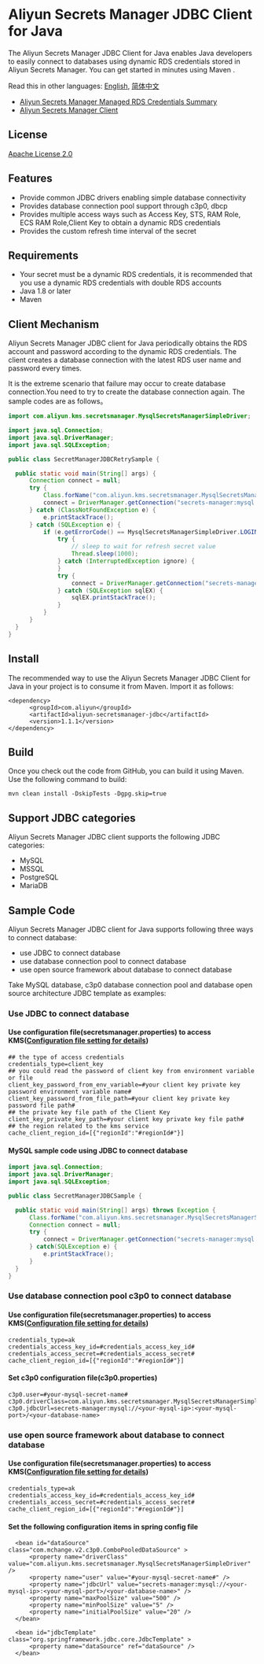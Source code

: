 # Aliyun Secrets Manager JDBC Client for Java

The Aliyun Secrets Manager JDBC Client for Java enables Java developers to easily connect to databases using dynamic RDS credentials stored in Aliyun Secrets Manager. You can get started in minutes using Maven .
 
 
Read this in other languages: [English](README.md), [简体中文](README.zh-cn.md)
 
- [Aliyun Secrets Manager Managed RDS Credentials Summary](https://help.aliyun.com/document_detail/194269.html)
- [Aliyun Secrets Manager Client](https://help.aliyun.com/document_detail/190269.html)

## License

[Apache License 2.0](https://www.apache.org/licenses/LICENSE-2.0.html)

## Features

* Provide common JDBC drivers enabling simple database connectivity
* Provides database connection pool support through c3p0, dbcp
* Provides multiple access ways such as Access Key, STS, RAM Role, ECS RAM Role,Client Key to obtain a dynamic RDS credentials
* Provides the custom refresh time interval of the secret

## Requirements

- Your secret must be a dynamic RDS credentials, it is recommended that you use a dynamic RDS credentials with double RDS accounts
- Java 1.8 or later
- Maven

## Client Mechanism

Aliyun Secrets Manager JDBC client for Java periodically obtains the RDS account and password according to the dynamic RDS credentials. The client creates a database connection with the latest RDS user name and password every times.

It is the extreme scenario that  failure may occur to create database connection.You need to try to create the database connection again. The sample codes are as follows。

  ```Java
import com.aliyun.kms.secretsmanager.MysqlSecretsManagerSimpleDriver;

import java.sql.Connection;
import java.sql.DriverManager;
import java.sql.SQLException;

public class SecretManagerJDBCRetrySample {

    public static void main(String[] args) {
        Connection connect = null;
        try {
            Class.forName("com.aliyun.kms.secretsmanager.MysqlSecretsManagerSimpleDriver");
            connect = DriverManager.getConnection("secrets-manager:mysql://<your-mysql-ip>:<your-mysql-port>/<your-database-name>", "#your-mysql-secret-name#", "");
        } catch (ClassNotFoundException e) {
            e.printStackTrace();
        } catch (SQLException e) {
            if (e.getErrorCode() == MysqlSecretsManagerSimpleDriver.LOGIN_FAILED_CODE) {
                try {
                    // sleep to wait for refresh secret value
                    Thread.sleep(1000);
                } catch (InterruptedException ignore) {
                }
                try {
                    connect = DriverManager.getConnection("secrets-manager:mysql://<your-mysql-ip>:<your-mysql-port>/<your-database-name>", "#your-mysql-secret-name#", "");
                } catch (SQLException sqlEX) {
                    sqlEX.printStackTrace();
                }
            }
        }
    }
}
  ```


## Install

The recommended way to use the Aliyun Secrets Manager JDBC Client for Java in your project is to consume it from Maven. Import it as follows:

```
<dependency>
      <groupId>com.aliyun</groupId>
      <artifactId>aliyun-secretsmanager-jdbc</artifactId>
      <version>1.1.1</version>
</dependency>
```

## Build

Once you check out the code from GitHub, you can build it using Maven. Use the following command to build:

```
mvn clean install -DskipTests -Dgpg.skip=true
```

## Support JDBC categories 

Aliyun Secrets Manager JDBC client supports the following JDBC categories:

- MySQL
- MSSQL
- PostgreSQL  
- MariaDB

## Sample Code

Aliyun Secrets Manager JDBC client for Java supports following three ways to connect database:

* use JDBC to connect database
* use database connection pool to connect database
* use open source framework about database to connect database

Take MySQL database, c3p0 database connection pool and database open source architecture JDBC template as examples:

### Use JDBC to connect database

#### Use configuration file(secretsmanager.properties) to access KMS([Configuration file setting for details](README_config.md))

   ```
## the type of access credentials
credentials_type=client_key
## you could read the password of client key from environment variable or file
client_key_password_from_env_variable=#your client key private key password environment variable name#
client_key_password_from_file_path=#your client key private key password file path#
## the private key file path of the Client Key
client_key_private_key_path=#your client key private key file path#
## the region related to the kms service
cache_client_region_id=[{"regionId":"#regionId#"}]
   ```

#### MySQL sample code using JDBC to connect database 

  ```Java
import java.sql.Connection;
import java.sql.DriverManager;
import java.sql.SQLException;

public class SecretManagerJDBCSample {

    public static void main(String[] args) throws Exception {
        Class.forName("com.aliyun.kms.secretsmanager.MysqlSecretsManagerSimpleDriver");
        Connection connect = null;
        try {
            connect = DriverManager.getConnection("secrets-manager:mysql://<your-mysql-ip>:<your-mysql-port>/<your-database-name>", "#your-mysql-secret-name#","");
        } catch(SQLException e) {
            e.printStackTrace();
        }
    }
}
  ```

### Use database connection pool c3p0 to connect database

#### Use configuration file(secretsmanager.properties) to access KMS([Configuration file setting for details](README_config.md))

   ```
credentials_type=ak
credentials_access_key_id=#credentials_access_key_id#
credentials_access_secret=#credentials_access_secret#
cache_client_region_id=[{"regionId":"#regionId#"}]
   ```

#### Set c3p0 configuration file(c3p0.properties)


  ```
c3p0.user=#your-mysql-secret-name#
c3p0.driverClass=com.aliyun.kms.secretsmanager.MysqlSecretsManagerSimpleDriver
c3p0.jdbcUrl=secrets-manager:mysql://<your-mysql-ip>:<your-mysql-port>/<your-database-name>
  
 ```


### use open source framework about database to connect database


#### Use configuration file(secretsmanager.properties) to access KMS([Configuration file setting for details](README_config.md))

   ```
credentials_type=ak
credentials_access_key_id=#credentials_access_key_id#
credentials_access_secret=#credentials_access_secret#
cache_client_region_id=[{"regionId":"#regionId#"}]
   ```
   
#### Set the following configuration items in spring config file

  ```
    <bean id="dataSource" class="com.mchange.v2.c3p0.ComboPooledDataSource" >
        <property name="driverClass" value="com.aliyun.kms.secretsmanager.MysqlSecretsManagerSimpleDriver" />
        <property name="user" value="#your-mysql-secret-name#" />
        <property name="jdbcUrl" value="secrets-manager:mysql://<your-mysql-ip>:<your-mysql-port>/<your-database-name>" />
        <property name="maxPoolSize" value="500" />
        <property name="minPoolSize" value="5" />
        <property name="initialPoolSize" value="20" />
    </bean>

    <bean id="jdbcTemplate" class="org.springframework.jdbc.core.JdbcTemplate" >
        <property name="dataSource" ref="dataSource" />
    </bean>
  ```

